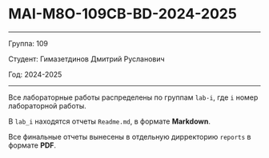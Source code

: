 # MAI-M8O-109CB-BD-2024-2025

---

Группа: 109

Студент: Гимазетдинов Дмитрий Русланович

Год: 2024-2025

---

Все лабораторные работы распределены по группам `lab-i`, где `i` номер лабораторной работы.

В `lab_i` находятся отчеты `Readme.md`, в формате **Markdown**.

Все финальные отчеты вынесены в отдельную дирректорию `reports` в формате **PDF**.
